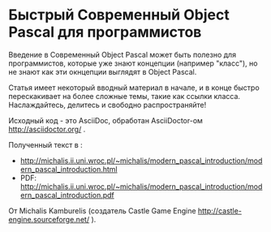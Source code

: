 # Быстрый Современный Object Pascal для программистов

Введение в Современный Object Pascal может быть полезно для программистов, которые уже знают концепции (например "класс"), но не знают как эти окнцепции выглядят в Object Pascal.

Статья имеет некоторый вводный материал в начале, и в конце быстро перескакивает на более сложные темы, такие как ссылки класса. Наслаждайтесь, делитесь и свободно распространяйте!

Исходный код - это AsciiDoc, обработан AsciiDoctor-ом http://asciidoctor.org/ .

Полученный текст в :
* http://michalis.ii.uni.wroc.pl/~michalis/modern_pascal_introduction/modern_pascal_introduction.html
* PDF: http://michalis.ii.uni.wroc.pl/~michalis/modern_pascal_introduction/modern_pascal_introduction.pdf

От Michalis Kamburelis (создатель Castle Game Engine http://castle-engine.sourceforge.net/ ).
